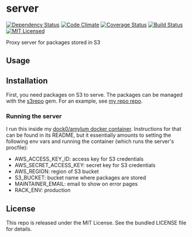 server
======

[![Dependency Status](https://img.shields.io/gemnasium/amylum/server.svg)](https://gemnasium.com/amylum/server)
[![Code Climate](https://img.shields.io/codeclimate/github/amylum/server.svg)](https://codeclimate.com/github/amylum/server)
[![Coverage Status](https://img.shields.io/coveralls/amylum/server.svg)](https://coveralls.io/r/amylum/server)
[![Build Status](https://img.shields.io/travis/amylum/server.svg)](https://travis-ci.org/amylum/server)
[![MIT Licensed](https://img.shields.io/badge/license-MIT-green.svg)](https://tldrlegal.com/license/mit-license)

Proxy server for packages stored in S3

## Usage

## Installation

First, you need packages on S3 to serve. The packages can be managed with the [s3repo](https://github.com/amylum/s3repo) gem. For an example, see [my repo repo](https://github.com/amylum/repo).

### Running the server

I run this inside my [dock0/amylum docker container](https://github.com/dock0/amylum). Instructions for that can be found in its README, but it essentially amounts to setting the following env vars and running the container (which runs the server's procfile):

* AWS_ACCESS_KEY_ID: access key for S3 credentials
* AWS_SECRET_ACCESS_KEY: secret key for S3 credentials
* AWS_REGION: region of S3 bucket
* S3_BUCKET: bucket name where packages are stored
* MAINTAINER_EMAIL: email to show on error pages
* RACK_ENV: production

## License

This repo is released under the MIT License. See the bundled LICENSE file for details.
